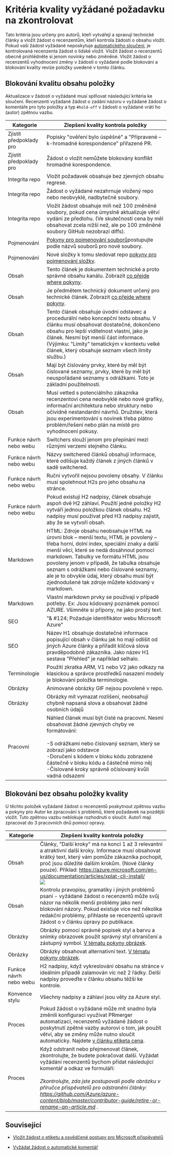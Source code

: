 # <a name="quality-criteria-for-pull-request-review"></a>Kritéria kvality vyžádané požadavku na zkontrolovat

Tato kritéria jsou určeny pro autorů, kteří vytvářejí a spravují technické články a vložit žádost o recenzentům, kteří kontrola žádostí o obsahu vložit. Pokud vaši žádost vyžádané neposkytuje [automatického sloučení](contributor-guide-pull-request-etiquette.md#in-a-hurry-submit-prs-that-can-be-accepted-automatically), je kontrolovaná recenzenta žádost o lidské vložit. Vložit žádost o recenzentů obecně prohlédněte si jenom novinky nebo změněné. Vložit žádost o recenzentů vyhodnocení změny v žádosti o vyžádané podle blokování a blokování kvality revize položky uvedené v tomto článku.

## <a name="blocking-content-quality-items"></a>Blokování kvalitu obsahu položky

Aktualizace v žádosti o vyžádané musí splňovat následující kritéria ke sloučení. Recenzenti vyžádané žádost o zadání názoru v vyžádané žádost o komentáře pro tyto položky a typ `#hold-off` v žádosti o vyžádané vrátí ho (autor) zpětnou vazbu.

| Kategorie | Zlepšení kvality kontrola položky |
|----------|---------------------|
|Zjistit předpoklady pro| Popisky "ověření bylo úspěšné" a "Připravené – k-hromadné korespondence" přiřazené PR.|
|Zjistit předpoklady pro| Žádost o vložit nemůžete blokovány konflikt hromadné korespondence.|
|Integrita repo|    Vložit požadavek obsahuje bez zjevných obsahu regrese.|
|Integrita repo|    Žádost o vyžádané nezahrnuje vložený repo nebo neobvyklé, nadbytečné soubory.|
|Integrita repo |Vložit žádost obsahuje míň než 100 změněné soubory, pokud cena úmyslně aktualizuje větví vydání ze předlohu. (Ve skutečnosti cena by měl obsahovat zcela nižší než, ale po 100 změněné soubory GitHub nezobrazí diffs).|
|Pojmenování |[Pokyny pro pojmenování souborů](file-names-and-locations.md)postupujte podle názvů souborů pro nové soubory.|
|Pojmenování |Nové složky k tomu sledovat repo [pokyny pro pojmenování složky](file-names-and-locations.md#folder-names-in-the-repo).|
|Obsah    |Tento článek je dokumentem technické a proto správné obsahu kanálu. Zobrazit [co přejde where pokyny](content-channel-guidance.md).|
|Obsah    |Je předmětem technický dokument určený pro technické článek. Zobrazit [co přejde where pokyny](content-channel-guidance.md).|
|Obsah    |Tento článek obsahuje úvodní odstavec a procedurální nebo koncepční textu obsahu. V článku musí obsahovat dostatečné, dokončeno obsahu pro lepší viditelnost vlastní, jako je článek. Nesmí být menší část informace. (Výjimku: "Limity" tematickým v kontextu velké článek, který obsahuje seznam všech limity službu.)|
|Obsah| Mají být číslovány prvky, které by měl být číslované seznamy, prvky, které by měl být neuspořádané seznamy s odrážkami. Toto je základní použitelnosti.|
|Obsah| Musí vetted s potenciálního zákazníka recenzentovi cena neobvyklé nebo nové grafiky, informační architektura nebo struktury nebo očividně nestandardní návrhů. Družstev, která jsou experimentování s novinek třeba plátno problém/řešení nebo plán na místě pro vyhodnocení pokusy.|
|Funkce návrh nebo webu| Switchers slouží jenom pro přepínání mezi různými verzemi stejného článku.|
|Funkce návrh nebo webu| Názvy switchered článků obsahují informace, které odlišuje každý článek z jiných článků v sadě switchered.|
|Funkce návrh nebo webu| Ruční vytvořil nejsou povoleny obsahy. V článku musí spolehnout H2s pro jeho obsahu na stránce.|
|Funkce návrh nebo webu| Pokud existují H2 nadpisy, článek obsahuje aspoň dvě H2 záhlaví. Použití jedné položky H2 vytváří jednou položkou článek obsahu. H2 nadpisy musí používat před H3 nadpisy zajistit, aby že se vytvoří obsah.|
|Markdown| HTML: Zdroje obsahu neobsahuje HTML na úrovni blok – menší textu, HTML je povolený – třeba horní, dolní index, speciální znaky a další menší věci, které se nedá dosáhnout pomocí markdown. Tabulky ve formátu HTML jsou povoleny jenom v případě, že tabulka obsahuje seznam s odrážkami nebo číslované seznamy, ale je to obvykle údaj, který obsahu musí být zjednodušené tak zdroje můžete kódovaný v markdown.|
|Markdown   |Vlastní markdown prvky se používají v případě potřeby. Ex: Jsou kódovaný poznámek pomocí AZURE. Všimněte si přípony, ne jako prostý text.|
|SEO    |"& #124; Požaduje identifikátor webu Microsoft Azure"|
|SEO    |Název H1 obsahuje dostatečné informace popisující obsah v článku jak ho mají odlišit od jiných Azure články a přiřadit klíčová slova pravděpodobně zákazníka. Jako název H1 sestava "Přehled" je například selhalo.|
|Terminologie| Použití zkratka ARM, V1 nebo V2 jako odkazy na klasickou a správce prostředků nasazení modely je blokování položka terminologie.|
|Obrázky |Animované obrázky GIF nejsou povolené v repo.|
|Obrázky | Obrázky mít vymazat rozlišení, neobsahují chybně napsaná slova a obsahovat žádné osobních údajů | 
|Pracovní|Náhled článek musí být čisté na pracovní. Nesmí obsahovat žádné zjevných chyby ve formátování: <br><br>-S odrážkami nebo číslovaný seznam, který se zobrazí jako odstavce <br> -Doručení s kódem v bloku kódu zobrazené částečně v bloku kódu a částečně mimo něj <br>-Číslované kroky správně očíslovaný kvůli vadná odsazení|

## <a name="non-blocking-content-quality-items"></a>Blokování bez obsahu položky kvality

U těchto položek vyžádané žádost o recenzentů poskytnout zpětnou vazbu a pokyny pro Autor ke zpracování s problémů, které požadavek na pozdější vložit. Tuto zpětnou vazbu neblokuje rozhodnutí o sloučit. Autoři mají zpracovat do 3 pracovních dnů pomocí opravy.

| Kategorie | Zlepšení kvality kontrola položky |
|----------|---------------------|
|Obsah|Články, "Další kroky" má na konci 1 až 3 relevantní a atraktivní další kroky. Informace musí obsahovat krátký text, který vám pomůže zákazníka pochopit, proč jsou důležité dalším krokům. (Nové články pouze). Příklad: <https://azure.microsoft.com/en-us/documentation/articles/xplat-cli-install/><br>![](media/contributor-guide-pr-criteria/nextstepsexample.PNG)|
|Obsah|Kontrolu pravopisu, gramatiky i jiných problémů psaní - vyžádané žádost o recenzentů může svůj názor na několik menší problémy jako není blokování názory. Pokud existuje více než několika redakční problémy, přihlaste se recenzentů upravit žádost o v článku úpravy po publikace.|
|Obrázky|Obrázky pomocí správné popisek styl a barvu a snímky obrazovek použít správný styl ohraničení a zástupný symbol. [V tématu pokyny obrázek](https://github.com/Azure/azure-content/blob/master/contributor-guide/create-images-markdown.md).|
|Obrázky|Obrázky obsahovat alternativní text. [V tématu pokyny obrázek](https://github.com/Azure/azure-content/blob/master/contributor-guide/create-images-markdown.md).|
|Funkce návrh nebo webu|H2 nadpisy, když vykreslování obsahu na stránce v ideálním případě zalamován víc než 2 řádky. Delší nadpisy proveďte v článku obsahu těžší ke kontrole.|
|Konvence stylu|Všechny nadpisy a záhlaví jsou věty za Azure styl.|
|Proces|Pokud žádost o vyžádané může mít snadno byla změnili konfiguraci využívat PRmerger automatizaci, recenzentů vyžádané žádost o poskytnutí zpětné vazby autorovi o tom, jak použít větví, aby se změny může nutno sloučit automaticky. Najdete [v článku etiketa cena](https://github.com/Azure/azure-content/blob/master/contributor-guide/contributor-guide-pull-request-etiquette.md#in-a-hurry-submit-prs-that-can-be-accepted-automatically).|
|Proces|Když odstranit nebo přejmenovat článek, zkontrolujte, že budete pokračovat další. Vyžádat vyžádání recenzentů bychom přidat následující komentář a odkaz ve formuláři:<br><br>*Zkontrolujte, zda jste postupovali podle obrázku v příručce přispěvatelů pro odstranění články: <https://github.com/Azure/azure-content/blob/master/contributor-guide/retire-or-rename-an-article.md> .*|

## <a name="related"></a>Související

- [Vložit žádost o etiketu a osvědčené postupy pro Microsoft přispěvatelů](contributor-guide-pull-request-etiquette.md)

- [Vyžádat žádost o automatické komentář](contributor-guide-pull-request-comments.md)
